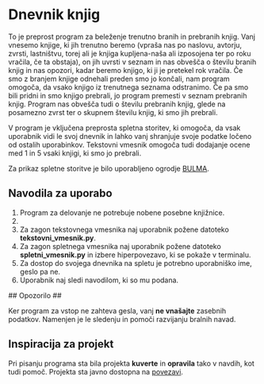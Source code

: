 # Dnevnik knjig #

To je preprost program za beleženje trenutno branih in prebranih knjig. Vanj vnesemo knjige, ki jih trenutno beremo (vpraša nas po naslovu, avtorju, zvrsti, lastništvu, torej ali je knjiga kupljena-naša ali izposojena ter po roku vračila, če ta obstaja), on jih uvrsti v seznam in nas obvešča o številu branih knjig in nas opozori, kadar beremo knjigo, ki ji je pretekel rok vračila. Če smo z branjem knjige odnehali preden smo jo končali, nam program omogoča, da vsako knjigo iz trenutnega seznama odstranimo. Če pa smo bili pridni in smo knjigo prebrali, jo program premesti v seznam prebranih knjig. Program nas obvešča tudi o številu prebranih knjig, glede na posamezno zvrst ter o skupnem številu knjig, ki smo jih prebrali. 

V program je vključena preprosta spletna storitev, ki omogoča, da vsak uporabnik vidi le svoj dnevnik in lahko vanj shranjuje svoje podatke ločeno od ostalih uporabinkov. Tekstovni vmesnik omogoča tudi dodajanje ocene med 1 in 5 vsaki knjigi, ki smo jo prebrali.

Za prikaz spletne storitve je bilo uporabljeno ogrodje [BULMA](https://bulma.io/).

## Navodila za uporabo ##
<ol>
    <li> Program za delovanje ne potrebuje nobene posebne knjižnice. <li>
    <li> Za zagon tekstovnega vmesnika naj uporabnik požene datoteko <b>tekstovni_vmesnik.py</b>. </li>
    <li> Za zagon spletnega vmesnika naj uporabnik požene datoteko <b>spletni_vmesnik.py</b> in izbere hiperpovezavo, ki se pokaže v terminalu. </li>
    <li> Za dostop do svojega dnevnika na spletu je potrebno uporabniško ime, geslo pa ne. </li>
    <li> Uporabnik naj sledi navodilom, ki so mu podana. </li>
</ol>
## Opozorilo ##

Ker program za vstop ne zahteva gesla, vanj <b>ne vnašajte</b> zasebnih podatkov. Namenjen je le sledenju in pomoči razvijanju bralnih navad.

## Inspiracija za projekt ##

Pri pisanju programa sta bila projekta <b>kuverte</b> in <b>opravila</b> tako v navdih, kot tudi pomoč. Projekta sta javno dostopna na [povezavi](https://github.com/matijapretnar/uvod-v-programiranje). 

